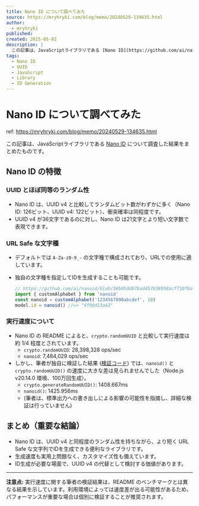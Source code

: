 ```yaml
---
title: Nano ID について調べてみた
source: https://mryhryki.com/blog/memo/20240529-134635.html
author:
  - mryhryki
published: 
created: 2025-05-02
description: |
  この記事は、JavaScriptライブラリである [Nano ID](https://github.com/ai/nanoid) について調査した結果をまとめたものです。
tags:
  - Nano ID
  - UUID
  - JavaScript
  - Library
  - ID Generation
---
```

# Nano ID について調べてみた

ref: <https://mryhryki.com/blog/memo/20240529-134635.html>

この記事は、JavaScriptライブラリである [Nano ID](https://github.com/ai/nanoid) について調査した結果をまとめたものです。

## Nano ID の特徴

### UUID とほぼ同等のランダム性

* Nano ID は、UUID v4 と比較してランダムビット数がわずかに多く（Nano ID: 126ビット、UUID v4: 122ビット）、衝突確率は同程度です。
* UUID v4 が36文字であるのに対し、Nano ID は21文字とより短い文字数で表現できます。

### URL Safe な文字種

* デフォルトでは `A-Za-z0-9_-` の文字種で構成されており、URLでの使用に適しています。
* 独自の文字種を指定してIDを生成することも可能です。

    ```javascript
    // https://github.com/ai/nanoid/blob/36b05dd67bad457638958acff10fba04f747840f/README.md#custom-alphabet-or-size
    import { customAlphabet } from 'nanoid'
    const nanoid = customAlphabet('1234567890abcdef', 10)
    model.id = nanoid() //=> "4f90d13a42"
    ```

### 実行速度について

* Nano ID の README によると、`crypto.randomUUID` と比較して実行速度は約 1/4 程度とされています。
  * `crypto.randomUUID`: 28,398,328 ops/sec
  * `nanoid`: 7,484,029 ops/sec
* しかし、筆者が独自に検証した結果 ([検証コード](https://gist.github.com/mryhryki/bf2c7b2e0e0998cea728ba879e5cf255)) では、`nanoid()` と `crypto.randomUUID()` の速度に大きな差は見られませんでした（Node.js v20.14.0 環境、100万回生成）。
  * `crypto.generateRandomUUID()`: 1408.667ms
  * `nanoid()`: 1425.956ms
  * (筆者は、標準出力への書き出しによる影響の可能性を指摘し、詳細な検証は行っていません)

## まとめ（重要な結論）

* Nano ID は、UUID v4 と同程度のランダム性を持ちながら、より短く URL Safe な文字列でIDを生成できる便利なライブラリです。
* 生成速度も実用上問題なく、カスタマイズ性も備えています。
* ID生成が必要な場面で、UUID v4 の代替として検討する価値があります。

---

**注意点:** 実行速度に関する筆者の検証結果は、README のベンチマークとは異なる結果を示しています。利用環境によっては速度差が出る可能性があるため、パフォーマンスが重要な場合は個別に検証することが推奨されます。
